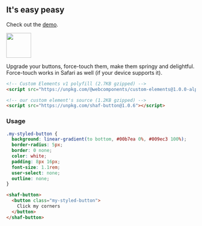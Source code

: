 ## It's easy peasy

Check out the [demo](https://aaronshaf.github.io/shaf-button/).

<img src="https://camo.githubusercontent.com/08d6c4eb74b3fefa1562569693e4158f4e80bed8/68747470733a2f2f64337676366c703535716a6171632e636c6f756466726f6e742e6e65742f6974656d732f334f316e3369335a3059326632653233334d316c2f53637265656e2532305265636f7264696e67253230323031372d30312d3331253230617425323030392e3536253230414d2e6769663f582d436c6f75644170702d56697369746f722d49643d323738356636313064373837393963633335323834393330343064396235383326763d3030303666396333" height="66px" />

Upgrade your buttons, force-touch them, make them springy and delightful. Force-touch works in Safari as well (if your device supports it).

```html
<!-- Custom Elements v1 polyfill (2.7KB gzipped) -->
<script src="https://unpkg.com/@webcomponents/custom-elements@1.0.0-alpha.3"></script>
```

```html
<!-- our custom element's source (1.2KB gzipped) -->
<script src="https://unpkg.com/shaf-button@1.0.6"></script>
```

### Usage

```css
.my-styled-button {
  background: linear-gradient(to bottom, #00b7ea 0%, #009ec3 100%);
  border-radius: 5px;
  border: 0 none;
  color: white;
  padding: 8px 16px;
  font-size: 1.1rem;
  user-select: none;
  outline: none;
}
```

```html
<shaf-button>
  <button class="my-styled-button">
    Click my corners
  </button>
</shaf-button>
```
